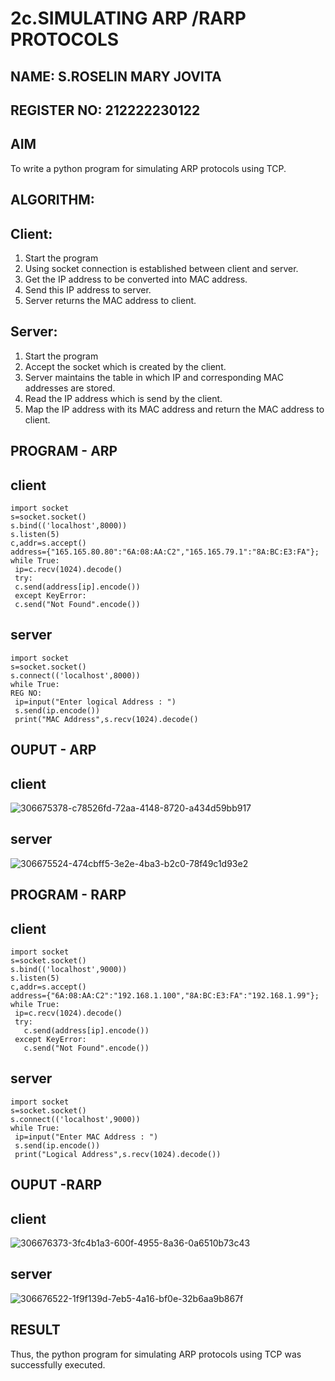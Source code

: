 # 2c.SIMULATING ARP /RARP PROTOCOLS
## NAME: S.ROSELIN MARY JOVITA
## REGISTER NO: 212222230122
## AIM
To write a python program for simulating ARP protocols using TCP.
## ALGORITHM:
## Client:
1. Start the program
2. Using socket connection is established between client and server.
3. Get the IP address to be converted into MAC address.
4. Send this IP address to server.
5. Server returns the MAC address to client.
## Server:
1. Start the program
2. Accept the socket which is created by the client.
3. Server maintains the table in which IP and corresponding MAC addresses are
stored.
4. Read the IP address which is send by the client.
5. Map the IP address with its MAC address and return the MAC address to client.
## PROGRAM - ARP
## client
```
import socket
s=socket.socket()
s.bind(('localhost',8000))
s.listen(5)
c,addr=s.accept()
address={"165.165.80.80":"6A:08:AA:C2","165.165.79.1":"8A:BC:E3:FA"};
while True:
 ip=c.recv(1024).decode()
 try:
 c.send(address[ip].encode())
 except KeyError:
 c.send("Not Found".encode())
```
## server
```
import socket
s=socket.socket()
s.connect(('localhost',8000))
while True:
REG NO:
 ip=input("Enter logical Address : ")
 s.send(ip.encode())
 print("MAC Address",s.recv(1024).decode()
```
## OUPUT - ARP
## client
![306675378-c78526fd-72aa-4148-8720-a434d59bb917](https://github.com/kabilan22000284/2c.ARP_RARP_PROTOCOLS/assets/123469171/12919bbc-97e4-4cba-9a81-fde210dd3361)

## server
![306675524-474cbff5-3e2e-4ba3-b2c0-78f49c1d93e2](https://github.com/kabilan22000284/2c.ARP_RARP_PROTOCOLS/assets/123469171/93d461e0-dad7-4140-be62-3592cf7f95dc)

## PROGRAM - RARP
## client
```
import socket
s=socket.socket()
s.bind(('localhost',9000))
s.listen(5)
c,addr=s.accept()
address={"6A:08:AA:C2":"192.168.1.100","8A:BC:E3:FA":"192.168.1.99"};
while True:
 ip=c.recv(1024).decode()
 try:
   c.send(address[ip].encode())
 except KeyError:
   c.send("Not Found".encode())
```
## server
```
import socket
s=socket.socket()
s.connect(('localhost',9000))
while True:
 ip=input("Enter MAC Address : ")
 s.send(ip.encode())
 print("Logical Address",s.recv(1024).decode())
```
## OUPUT -RARP
## client
![306676373-3fc4b1a3-600f-4955-8a36-0a6510b73c43](https://github.com/kabilan22000284/2c.ARP_RARP_PROTOCOLS/assets/123469171/e880afd6-374c-46dc-b00d-cfd6e765d731)

## server
![306676522-1f9f139d-7eb5-4a16-bf0e-32b6aa9b867f](https://github.com/kabilan22000284/2c.ARP_RARP_PROTOCOLS/assets/123469171/275dcb9a-c5e3-44ca-a15c-289eea332a6d)

## RESULT
Thus, the python program for simulating ARP protocols using TCP was successfully 
executed.
